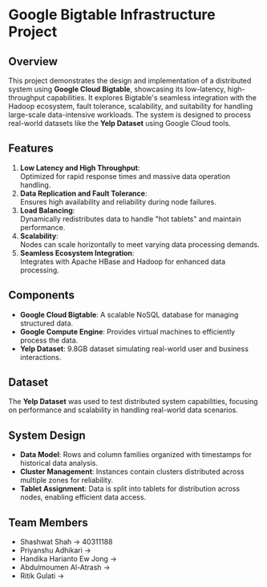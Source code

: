 # Google Bigtable Infrastructure Project

## Overview
This project demonstrates the design and implementation of a distributed system using **Google Cloud Bigtable**, showcasing its low-latency, high-throughput capabilities. It explores Bigtable's seamless integration with the Hadoop ecosystem, fault tolerance, scalability, and suitability for handling large-scale data-intensive workloads. The system is designed to process real-world datasets like the **Yelp Dataset** using Google Cloud tools.

## Features
1. **Low Latency and High Throughput**:  
   Optimized for rapid response times and massive data operation handling.
2. **Data Replication and Fault Tolerance**:  
   Ensures high availability and reliability during node failures.
3. **Load Balancing**:  
   Dynamically redistributes data to handle "hot tablets" and maintain performance.
4. **Scalability**:  
   Nodes can scale horizontally to meet varying data processing demands.
5. **Seamless Ecosystem Integration**:  
   Integrates with Apache HBase and Hadoop for enhanced data processing.

## Components
- **Google Cloud Bigtable**: A scalable NoSQL database for managing structured data.
- **Google Compute Engine**: Provides virtual machines to efficiently process the data.
- **Yelp Dataset**: 9.8GB dataset simulating real-world user and business interactions.

## Dataset
The **Yelp Dataset** was used to test distributed system capabilities, focusing on performance and scalability in handling real-world data scenarios.

## System Design
- **Data Model**: Rows and column families organized with timestamps for historical data analysis.
- **Cluster Management**: Instances contain clusters distributed across multiple zones for reliability.
- **Tablet Assignment**: Data is split into tablets for distribution across nodes, enabling efficient data access.

## Team Members
- Shashwat Shah -> 40311188
- Priyanshu Adhikari -> 
- Handika Harianto Ew Jong ->
- Abdulmoumen Al-Atrash ->
- Ritik Gulati ->
